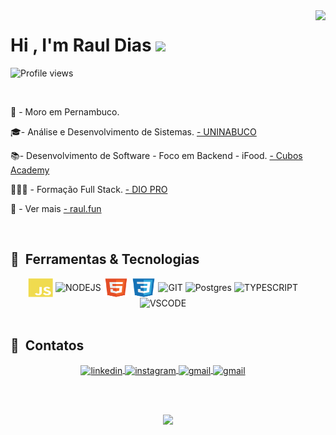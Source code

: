 <img align="right" height="590em" src="https://raw.githubusercontent.com/gist/raulrdias/a521a9d312e1593a918a28f3f1da2e82/raw/39b44e4fabb827447774daaa2c08175871c76496/githubcard.svg"/>
<h1 align="left">Hi , I'm Raul Dias <img src="https://i.gifer.com/14TL.gif" height="50px"></h1>
<p align="left"> <img src="https://komarev.com/ghpvc/?username=raulrdias&color=green" alt="Profile views" /> </p>

<br>
<p>🏡 - Moro em Pernambuco.</p>
<p>🎓- Análise e Desenvolvimento de Sistemas. <a target="_blank" href="https://www.uninabuco.digital/">- UNINABUCO</a></p>
<p>📚- Desenvolvimento de Software - Foco em Backend - iFood. <a target="_blank" href="https://cubos.academy/">- Cubos Academy</a></p>
<p>👨🏼‍💻 - Formação Full Stack. <a target="_blank" href="https://www.uninabuco.digital/">- DIO PRO</a></p>
<p>🎯 - Ver mais <a target="_blank" href="https://raul.fun/">- raul.fun</a></p></p>

<br>


## 🔎 &nbsp;Ferramentas & Tecnologias

<div  align="center"> 

  <img align="center" alt="Javascript" height="30" width="40" src="https://raw.githubusercontent.com/devicons/devicon/master/icons/javascript/javascript-plain.svg">
  <img align="center" alt="NODEJS" height="30" width="40" src="https://icongr.am/devicon/nodejs-original.svg?size=102&color=currentColor">
  <img align="center" alt="HTML" height="30" width="40" src="https://raw.githubusercontent.com/devicons/devicon/master/icons/html5/html5-original.svg">
  <img align="center" alt="CSS" height="30" width="40" src="https://raw.githubusercontent.com/devicons/devicon/master/icons/css3/css3-original.svg">
  <img align="center" alt="GIT" height="30" width="40" src="https://icongr.am/devicon/git-original.svg?size=102&color=currentColor">
  <img align="center" alt="Postgres" height="30" width="40" src="https://icongr.am/devicon/postgresql-original.svg?size=148&color=currentColor">
  <img align="center" alt="TYPESCRIPT" height="30" width="40" src="https://icongr.am/devicon/typescript-original.svg?size=102&color=currentColor">
  <img align="center" alt="VSCODE" height="30" width="40" src="https://cdn.jsdelivr.net/gh/devicons/devicon/icons/vscode/vscode-original.svg">

</div>


<!--
## ⚙️ &nbsp;GitHub Analytics

<p align="left">
<img width="530em" src="https://github-readme-stats.vercel.app/api?username=raulrdias&show_icons=true&theme=vision-friendly-dark" alt="maykbrito's stats"/>
<img width="530em" src="https://github-readme-stats.vercel.app/api/top-langs/?username=raulrdias&layout=compact&theme=vision-friendly-dark" alt="maykbrito's most languages"/>
</p>
-->


<br>

## 📶 &nbsp;Contatos

<div  align="center"> 
<a href="https://www.linkedin.com/in/raulrdias/" target="_blank">
  <img align="center" src="https://img.shields.io/badge/LinkedIn-0A66C2.svg?style=for-the-badge&logo=LinkedIn&logoColor=white" alt="linkedin"/>  
</a>
<a href="https://www.instagram.com/raulrdias/" target="_blank">
  <img align="center" src="https://img.shields.io/badge/Instagram-E4405F.svg?style=for-the-badge&logo=Instagram&logoColor=white" alt="instagram"/>
</a>
<a href="mailto:raulrdiasdsantos@gmail.com" target="_blank">
 <img align="center" src="https://img.shields.io/badge/Gmail-EA4335.svg?style=for-the-badge&logo=Gmail&logoColor=white" alt="gmail"/>
</a>
<a href="mailto:raulrdiasdsantos@gmail.com" target="_blank">
 <img align="center" src="https://img.shields.io/badge/raulrdias-5865F2.svg?style=for-the-badge&logo=Discord&logoColor=white" alt="gmail"/>
</a>
</div>


<br> <br>
<p align="center">
  <img src="https://media.giphy.com/media/qEqiI3Oq7vBkoE236M/giphy.gif" width="300px">
</p>

